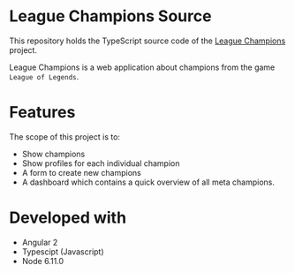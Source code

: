 # League Champions Source

This repository holds the TypeScript source code of the [League Champions](https://github.com/LionHa/League-Champions) project.

League Champions is a web application about champions from the game `League of Legends`.

# Features

The scope of this project is to:
* Show champions
* Show profiles for each individual champion
* A form to create new champions
* A dashboard which contains a quick overview of all meta champions.

# Developed with

* Angular 2
* Typescipt (Javascript)
* Node 6.11.0
